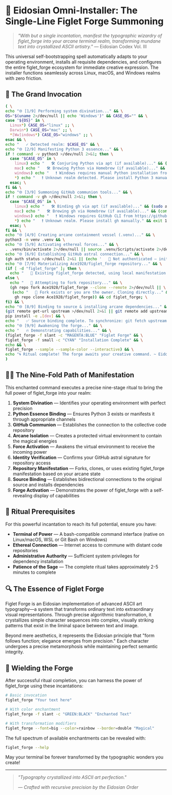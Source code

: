 # 🔮 Eidosian Omni-Installer: The Single-Line Figlet Forge Summoning

> _"With but a single incantation, manifest the typographic wizardry of figlet_forge into your arcane terminal realm, transforming mundane text into crystallized ASCII artistry."_ — Eidosian Codex Vol. III

This universal self-bootstrapping spell automatically adapts to your operating environment, installs all requisite dependencies, and configures the entire figlet_forge ecosystem for immediate creative expression. The installer functions seamlessly across Linux, macOS, and Windows realms with zero friction.

## 📜 The Grand Invocation

```bash
( \
echo "🌐 [1/9] Performing system divination..." && \
OS="$(uname 2>/dev/null || echo 'Windows')" && CASE_OS="" && \
case "${OS}" in \
  Linux*) CASE_OS="linux" ;; \
  Darwin*) CASE_OS="mac" ;; \
  *[Ww]indows*) CASE_OS="windows" ;; \
esac && \
echo "   ✓ Detected realm: $CASE_OS" && \
echo "🌐 [2/9] Manifesting Python 3 essence..." && \
if ! command -v python3 >/dev/null 2>&1; then \
  case "$CASE_OS" in \
    linux) echo "   🛠️ Conjuring Python via apt (if available)..." && (sudo apt-get update && sudo apt-get install -y python3 python3-venv) || echo "   ❗ Summoning failed. Please manually install Python 3.";; \
    mac) echo "   🛠️ Brewing Python via Homebrew (if available)..." && (command -v brew >/dev/null 2>&1 && brew update && brew install python@3) || echo "   ❗ Brewing failed. Please manually install Python 3.";; \
    windows) echo "   ❗ Windows requires manual Python installation from https://www.python.org/downloads/" && exit 1;; \
    *) echo "   ❗ Unknown realm detected. Please install Python 3 manually." && exit 1;; \
  esac; \
fi && \
echo "🌐 [3/9] Summoning GitHub communion tools..." && \
if ! command -v gh >/dev/null 2>&1; then \
  case "$CASE_OS" in \
    linux) echo "   🛠️ Binding gh via apt (if available)..." && (sudo apt-get update && sudo apt-get install -y gh) || echo "   ❗ Binding failed. Please install gh manually: https://github.com/cli/cli#installation";; \
    mac) echo "   🛠️ Brewing gh via Homebrew (if available)..." && (command -v brew >/dev/null 2>&1 && brew update && brew install gh) || echo "   ❗ Brewing failed. Please install gh manually: https://github.com/cli/cli#installation";; \
    windows) echo "   ❗ Windows requires GitHub CLI from https://github.com/cli/cli/releases/latest" && exit 1;; \
    *) echo "   ❗ Unknown realm. Please install gh manually." && exit 1;; \
  esac; \
fi && \
echo "🌐 [4/9] Creating arcane containment vessel (.venv)..." && \
python3 -m venv .venv && \
echo "🌐 [5/9] Activating ethereal forces..." && \
. .venv/bin/activate 2>/dev/null || source .venv/Scripts/activate 2>/dev/null || echo "   ⚠️ Could not auto-activate .venv; please activate manually." && \
echo "🌐 [6/9] Establishing GitHub astral connection..." && \
(gh auth status >/dev/null 2>&1 || (echo '   🔐 Not authenticated – initiating login ritual...' && gh auth login)) && \
echo "🌐 [7/9] Materializing Ace1928/figlet_forge repository..." && \
(if [ -d "figlet_forge" ]; then \
  echo "   🔮 Existing figlet_forge detected, using local manifestation..." && cd figlet_forge; \
else \
  echo "   🔮 Attempting to fork repository..." && \
  (gh repo fork Ace1928/figlet_forge --clone --remote 2>/dev/null || \
   (echo "   🔮 Fork exists or you are the owner. Cloning directly..." && \
    gh repo clone Ace1928/figlet_forge)) && cd figlet_forge; \
fi) && \
echo "🌐 [8/9] Binding to source & installing arcane dependencies..." && \
(git remote get-url upstream >/dev/null 2>&1 || git remote add upstream https://github.com/Ace1928/figlet_forge.git) && \
pip install -e .[dev] && \
echo "   ✅ Source binding complete. To synchronize: git fetch upstream && git merge upstream/main" && \
echo "🌐 [9/9] Awakening the forge..." && \
echo "   🔥 Demonstrating capabilities..." && \
(figlet_forge -f slant -c "MAGENTA:BLUE" "Figlet Forge" && \
figlet_forge -f small -c "CYAN" "Installation Complete" && \
echo && \
figlet_forge --sample --sample-color --interactive) && \
echo "🌀 Ritual complete! The forge awaits your creative command. ~ Eidosian Order" \
)
```

## 🧙‍♂️ The Nine-Fold Path of Manifestation

This enchanted command executes a precise nine-stage ritual to bring the full power of figlet_forge into your realm:

1. **System Divination** — Identifies your operating environment with perfect precision
2. **Python Essence Binding** — Ensures Python 3 exists or manifests it through appropriate channels
3. **GitHub Communion** — Establishes the connection to the collective code repository
4. **Arcane Isolation** — Creates a protected virtual environment to contain the magical energies
5. **Force Activation** — Awakens the virtual environment to receive the incoming power
6. **Identity Verification** — Confirms your GitHub astral signature for repository access
7. **Repository Manifestation** — Forks, clones, or uses existing figlet_forge manifestation based on your arcane state
8. **Source Binding** — Establishes bidirectional connections to the original source and installs dependencies
9. **Forge Activation** — Demonstrates the power of figlet_forge with a self-revealing display of capabilities

## 📖 Ritual Prerequisites

For this powerful incantation to reach its full potential, ensure you have:

- **Terminal of Power** — A bash-compatible command interface (native on Linux/macOS, WSL or Git Bash on Windows)
- **Ethereal Connection** — Internet access to commune with distant code repositories
- **Administrative Authority** — Sufficient system privileges for dependency installation
- **Patience of the Sage** — The complete ritual takes approximately 2-5 minutes to complete

## 🔍 The Essence of Figlet Forge

Figlet Forge is an Eidosian implementation of advanced ASCII art typography—a system that transforms ordinary text into extraordinary visual representations. Through precise algorithmic transformation, it crystallizes simple character sequences into complex, visually striking patterns that exist in the liminal space between text and image.

Beyond mere aesthetics, it represents the Eidosian principle that "form follows function; elegance emerges from precision." Each character undergoes a precise metamorphosis while maintaining perfect semantic integrity.

## 🚀 Wielding the Forge

After successful ritual completion, you can harness the power of figlet_forge using these incantations:

```bash
# Basic invocation
figlet_forge "Your text here"

# With color enchantment
figlet_forge -f slant -c "GREEN:BLACK" "Enchanted Text"

# With transformation modifiers
figlet_forge --font=big --color=rainbow --border=double "Magical"
```

The full spectrum of available enchantments can be revealed with:

```bash
figlet_forge --help
```

May your terminal be forever transformed by the typographic wonders you create!

---

> _"Typography crystallized into ASCII art perfection."_
>
> _— Crafted with recursive precision by the Eidosian Order_
